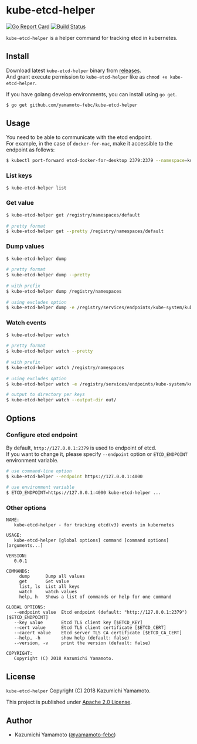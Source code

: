# kube-etcd-helper

[![Go Report Card](https://goreportcard.com/badge/github.com/yamamoto-febc/kube-etcd-helper)](https://goreportcard.com/report/github.com/yamamoto-febc/kube-etcd-helper)
[![Build Status](https://travis-ci.org/yamamoto-febc/kube-etcd-helper.svg?branch=master)](https://travis-ci.org/yamamoto-febc/kube-etcd-helper)

`kube-etcd-helper` is a helper command for tracking etcd in kubernetes.

## Install

Download latest `kube-etcd-helper` binary from [releases](https://github.com/yamamoto-febc/kube-etcd-helper/releases/latest).   
And grant execute permission to `kube-etcd-helper` like as `chmod +x kube-etcd-helper`.  

If you have golang develop environments, you can install using `go get`.

```bash
$ go get github.com/yamamoto-febc/kube-etcd-helper
```

## Usage

You need to be able to communicate with the etcd endpoint.  
For example, in the case of `docker-for-mac`, make it accessible to the endpoint as follows:

```bash
$ kubectl port-forward etcd-docker-for-desktop 2379:2379 --namespace=kube-system
```

### List keys

```bash
$ kube-etcd-helper list 
```
    
### Get value

```bash
$ kube-etcd-helper get /registry/namespaces/default
    
# pretty format
$ kube-etcd-helper get --pretty /registry/namespaces/default
```

    
### Dump values

```bash
$ kube-etcd-helper dump
    
# pretty format
$ kube-etcd-helper dump --pretty
    
# with prefix
$ kube-etcd-helper dump /registry/namespaces
    
# using excludes option
$ kube-etcd-helper dump -e /registry/services/endpoints/kube-system/kube-scheduler 
```
    
### Watch events

```bash
$ kube-etcd-helper watch
    
# pretty format
$ kube-etcd-helper watch --pretty
    
# with prefix
$ kube-etcd-helper watch /registry/namespaces
    
# using excludes option
$ kube-etcd-helper watch -e /registry/services/endpoints/kube-system/kube-scheduler

# output to directory per keys
$ kube-etcd-helper watch --output-dir out/
```

## Options

### Configure etcd endpoint

By default, `http://127.0.0.1:2379` is used to endpoint of etcd.  
If you want to change it, please specify `--endpoint` option or `ETCD_ENDPOINT` environment variable.

```bash
# use command-line option
$ kube-etcd-helper --endpoint https://127.0.0.1:4000
    
# use environment variable
$ ETCD_ENDPOINT=https://127.0.0.1:4000 kube-etcd-helper ...
```

### Other options

```console
NAME:
   kube-etcd-helper - for tracking etcd(v3) events in kubernetes

USAGE:
   kube-etcd-helper [global options] command [command options] [arguments...]

VERSION:
   0.0.1

COMMANDS:
     dump      Dump all values
     get       Get value
     list, ls  List all keys
     watch     watch values
     help, h   Shows a list of commands or help for one command

GLOBAL OPTIONS:
   --endpoint value  Etcd endpoint (default: "http://127.0.0.1:2379") [$ETCD_ENDPOINT]
   --key value       Etcd TLS client key [$ETCD_KEY]
   --cert value      Etcd TLS client certificate [$ETCD_CERT]
   --cacert value    Etcd server TLS CA certificate [$ETCD_CA_CERT]
   --help, -h        show help (default: false)
   --version, -v     print the version (default: false)

COPYRIGHT:
   Copyright (C) 2018 Kazumichi Yamamoto.
```

## License

 `kube-etcd-helper` Copyright (C) 2018 Kazumichi Yamamoto.

  This project is published under [Apache 2.0 License](LICENSE.txt).
  
## Author

  * Kazumichi Yamamoto ([@yamamoto-febc](https://github.com/yamamoto-febc))
